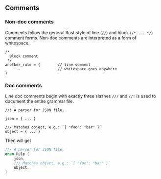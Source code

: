 ## Comments

### Non-doc comments

Comments follow the general Rust style of line (`//`) and block (`/* ... */`) comment forms.
Non-doc comments are interpreted as a form of whitespace.

```pest
/* 
  Block comment
 */
another_rule = {        // line comment
    ...                 // whitespace goes anywhere
}
```

### Doc comments

Line doc comments begin with exactly three slashes `///`
 and `//!` is used to document the entire grammar file.

```pest
//! A parser for JSON file.

json = { ... }

/// Matches object, e.g.: `{ "foo": "bar" }`
object = { ... }
```

Then will get

```rust
/// A parser for JSON file.
enum Rule {
    json,
    /// Matches object, e.g.: `{ "foo": "bar" }`
    object,
}
```
